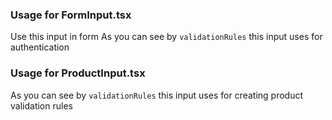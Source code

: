 ### Usage for FormInput.tsx

Use this input in form
As you can see by `validationRules` this input uses for authentication

### Usage for ProductInput.tsx

As you can see by `validationRules` this input uses for creating product validation rules
